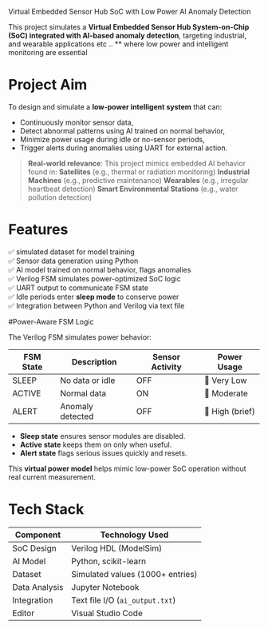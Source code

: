  Virtual Embedded Sensor Hub SoC with Low Power AI Anomaly Detection

This project simulates a **Virtual Embedded Sensor Hub System-on-Chip (SoC) integrated with AI-based anomaly detection**, targeting industrial, and wearable applications etc .. ** where low power and intelligent monitoring are essential

# Project Aim

To design and simulate a **low-power intelligent system** that can:

- Continuously monitor sensor data,
- Detect abnormal patterns using AI trained on normal behavior,
- Minimize power usage during idle or no-sensor periods,
- Trigger alerts during anomalies using UART for external action.

> **Real-world relevance**: This project mimics embedded AI behavior found in:
> **Satellites** (e.g., thermal or radiation monitoring)
> **Industrial Machines** (e.g., predictive maintenance)
> **Wearables** (e.g., irregular heartbeat detection)
> **Smart Environmental Stations** (e.g., water pollution detection)

 # Features

✅ simulated dataset for model training  
✅ Sensor data generation using Python  
✅ AI model trained on normal behavior, flags anomalies  
✅ Verilog FSM simulates power-optimized SoC logic  
✅ UART output to communicate FSM state  
✅ Idle periods enter **sleep mode** to conserve power  
✅ Integration between Python and Verilog via text file  


#Power-Aware FSM Logic

The Verilog FSM simulates power behavior:

| FSM State | Description        | Sensor Activity | Power Usage     |
|-----------|--------------------|------------------|------------------|
| SLEEP     | No data or idle     | OFF              | 🔋 Very Low      |
| ACTIVE    | Normal data         | ON               | 🔋 Moderate      |
| ALERT     | Anomaly detected    | OFF              | 🔋 High (brief)  |

- **Sleep state** ensures sensor modules are disabled.
- **Active state** keeps them on only when useful.
- **Alert state** flags serious issues quickly and resets.

This **virtual power model** helps mimic low-power SoC operation without real current measurement.


# Tech Stack

| Component        | Technology Used                |
|------------------|--------------------------------|
| SoC Design       | Verilog HDL (ModelSim)         |
| AI Model         | Python, scikit-learn           |
| Dataset          | Simulated values (1000+ entries) |
| Data Analysis    | Jupyter Notebook               |
| Integration      | Text file I/O (`ai_output.txt`) |
| Editor           | Visual Studio Code             |                |
